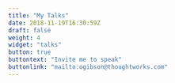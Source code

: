 ```yaml
---
title: "My Talks"
date: 2018-11-19T16:30:59Z
draft: false
weight: 4
widget: "talks"
button: true
buttontext: "Invite me to speak"
buttonlink: "mailto:ogibson@thoughtworks.com"
---
```


